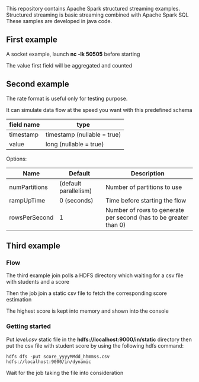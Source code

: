 This repository contains Apache Spark structured streaming examples.
Structured streaming is basic streaming combined with Apache Spark SQL
These samples are developed in java code.

First example
-------------
A socket example, launch **nc -lk 50505** before starting

The value first field will be aggregated and counted

Second example
--------------
The rate format is useful only for testing purpose.

It can simulate data flow at the speed you want with this predefined schema

field name| type
---       |---
timestamp | timestamp (nullable = true)
value     | long (nullable = true)

Options:

Name          |Default              |Description
---           |---                  |---
numPartitions |(default parallelism)|Number of partitions to use
rampUpTime    |0 (seconds)          |Time before starting the flow
rowsPerSecond |1                    |Number of rows to generate per second (has to be greater than 0)


Third example 
-------------
### Flow
The third example join polls a HDFS directory which waiting for a csv file with 
students and a score

Then the job join a static csv file to fetch the corresponding score estimation

The highest score is kept into memory and shown into the console

### Getting started
Put *level.csv* static file in the **hdfs://localhost:9000/in/static** directory 
then put the csv file with student score by using the following hdfs command:

```hdfs dfs -put score_yyyyMMdd_hhmmss.csv hdfs://localhost:9000/in/dynamic```

Wait for the job taking the file into consideration